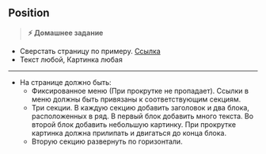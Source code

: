 
## Position

> **⚡️ Домашнее задание**

- Сверстать страницу по примеру. [Ссылка](https://danilevs.github.io/HomeWork/6/Example.html)
- Текст любой, Картинка любая

---

- На странице должно быть:
	- Фиксированное меню (При прокрутке не пропадает). Ссылки в меню должны быть привязаны к соответствующим секциям.
	- Три секции. В каждую секцию добавить заголовок и два блока, расположенных в ряд. В первый блок добавить много текста. Во второй блок добавить небольшую картинку. При прокрутке картинка должна прилипать и двигаться до конца блока.
	- Вторую секцию развернуть по горизонтали.
